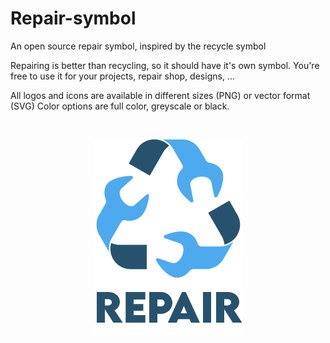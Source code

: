 # Repair-symbol
An open source repair symbol, inspired by the recycle symbol

Repairing is better than recycling, so it should have it's own symbol. You're free to use it for your projects, repair shop, designs, ...

All logos and icons are available in different sizes (PNG) or vector format (SVG)
Color options are full color, greyscale or black.

<br />
<p align="center">
  <img  src="https://github.com/Solidifyconceptdevelopment/Repair-symbol/blob/main/0.5x/Repair%20logo%20color%200.5x.png">
</p>

